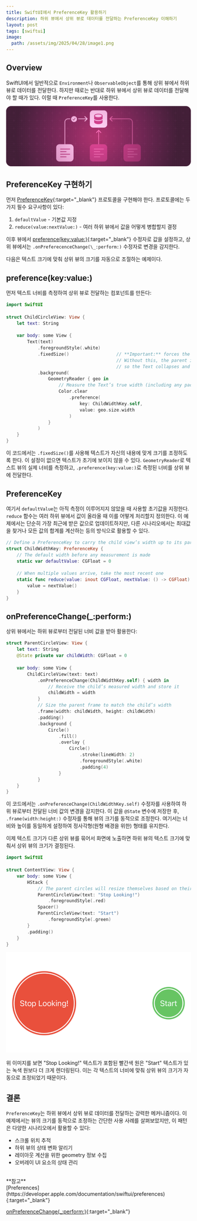 ```yaml
---
title: SwiftUI에서 PreferenceKey 활용하기
description: 하위 뷰에서 상위 뷰로 데이터를 전달하는 PreferenceKey 이해하기
layout: post
tags: [swiftui]
image:
  path: /assets/img/2025/04/28/image1.png
---
```


## Overview
SwiftUI에서 일반적으로 `Environment`나 `ObservableObject`를 통해 상위 뷰에서 하위 뷰로 데이터를 전달한다. 하지만 때로는 반대로 하위 뷰에서 상위 뷰로 데이터를 전달해야 할 때가 있다. 이럴 때 `PreferenceKey`를 사용한다.

![하위 뷰에서 상위 뷰로 데이터 전달하는 PreferenceKey](/assets/img/2025/04/28/image1.png)

## PreferenceKey 구현하기
먼저 [PreferenceKey](https://developer.apple.com/documentation/swiftui/preferencekey){:target="_blank"} 프로토콜을 구현해야 한다. 프로토콜에는 두 가지 필수 요구사항이 있다:

1. `defaultValue` - 기본값 지정
2. `reduce(value:nextValue:)` - 여러 하위 뷰에서 값을 어떻게 병합할지 결정

이후 뷰에서 [preference(key:value:)](https://developer.apple.com/documentation/swiftui/view/preference(key:value:)){:target="_blank"} 수정자로 값을 설정하고, 상위 뷰에서는 `.onPreferecenceChange(\_:perform:)` 수정자로 변경을 감지한다.

다음은 텍스트 크기에 맞춰 상위 뷰의 크기를 자동으로 조절하는 예제이다.

## preference(key\:value\:)
먼저 텍스트 너비를 측정하여 상위 뷰로 전달하는 컴포넌트를 만든다:

```swift
import SwiftUI

struct ChildCircleView: View {
    let text: String

    var body: some View {
        Text(text)
            .foregroundStyle(.white)
            .fixedSize()                  // **Important:** forces the Text to size itself to its content.
                                          // Without this, the parent initially proposes a width of zero,
                                          // so the Text collapses and never appears.
            .background(
                GeometryReader { geo in
                    // Measure the Text’s true width (including any padding you might add)
                    Color.clear
                        .preference(
                            key: ChildWidthKey.self,
                            value: geo.size.width
                        )
                }
            )
    }
}
```

이 코드에서는 `.fixedSize()`를 사용해 텍스트가 자신의 내용에 맞게 크기를 조정하도록 한다. 이 설정이 없으면 텍스트가 초기에 보이지 않을 수 있다. `GeometryReader`로 텍스트 뷰의 실제 너비를 측정하고, `.preference(key:value:)`로 측정된 너비를 상위 뷰에 전달한다.

## PreferenceKey
여기서 `defaultValue`는 아직 측정이 이루어지지 않았을 때 사용할 초기값을 지정한다. `reduce` 함수는 여러 하위 뷰에서 값이 올라올 때 이를 어떻게 처리할지 정의한다. 이 예제에서는 단순히 가장 최근에 받은 값으로 업데이트하지만, 다른 시나리오에서는 최대값을 찾거나 모든 값의 합계를 계산하는 등의 방식으로 활용할 수 있다.

```swift
// Define a PreferenceKey to carry the child view’s width up to its parent
struct ChildWidthKey: PreferenceKey {
    // The default width before any measurement is made
    static var defaultValue: CGFloat = 0

    // When multiple values arrive, take the most recent one
    static func reduce(value: inout CGFloat, nextValue: () -> CGFloat) {
        value = nextValue()
    }
}
```

## onPreferenceChange(\_:perform:)
상위 뷰에서는 하위 뷰로부터 전달된 너비 값을 받아 활용한다:

```swift
struct ParentCircleView: View {
    let text: String
    @State private var childWidth: CGFloat = 0

    var body: some View {
        ChildCircleView(text: text)
            .onPreferenceChange(ChildWidthKey.self) { width in
                // Receive the child’s measured width and store it
                childWidth = width
            }
            // Size the parent frame to match the child’s width
            .frame(width: childWidth, height: childWidth)
            .padding()
            .background {
                Circle()
                    .fill()
                    .overlay {
                        Circle()
                            .stroke(lineWidth: 2)
                            .foregroundStyle(.white)
                            .padding(4)
                    }
            }
    }
}
```

이 코드에서는 `.onPreferenceChange(ChildWidthKey.self)` 수정자를 사용하여 하위 뷰로부터 전달된 너비 값의 변경을 감지한다. 이 값을 `@State` 변수에 저장한 후, `.frame(width:height:)` 수정자를 통해 뷰의 크기를 동적으로 조정한다. 여기서는 너비와 높이를 동일하게 설정하여 정사각형(원형 배경을 위한) 형태를 유지한다.

이제 텍스트 크기가 다른 상위 뷰를 묶어서 화면에 노출하면 하위 뷰의 텍스트 크기에 맞춰서 상위 뷰의 크기가 결정된다.
```swift
import SwiftUI

struct ContentView: View {
    var body: some View {
        HStack {
            // The parent circles will resize themselves based on their text
            ParentCircleView(text: "Stop Looking!")
                .foregroundStyle(.red)
            Spacer()
            ParentCircleView(text: "Start")
                .foregroundStyle(.green)
        }
        .padding()
    }
}
```

![하위 뷰에서 상위 뷰로 데이터 전달하는 PreferenceKey](/assets/img/2025/04/28/image2.png)

위 이미지를 보면 "Stop Looking!" 텍스트가 포함된 빨간색 원은 "Start" 텍스트가 있는 녹색 원보다 더 크게 렌더링된다. 이는 각 텍스트의 너비에 맞춰 상위 뷰의 크기가 자동으로 조정되었기 때문이다.

## 결론
`PreferenceKey`는 하위 뷰에서 상위 뷰로 데이터를 전달하는 강력한 메커니즘이다. 이 예제에서는 뷰의 크기를 동적으로 조정하는 간단한 사용 사례를 살펴보았지만, 이 패턴은 다양한 시나리오에서 활용할 수 있다:
* 스크롤 위치 추적
* 하위 뷰의 상태 변화 알리기
* 레이아웃 계산을 위한 geometry 정보 수집
* 오버레이 UI 요소의 상태 관리

<br>
**참고**
<br>
[Preferences](https://developer.apple.com/documentation/swiftui/preferences){:target="_blank"}

[onPreferenceChange\(_:perform:\)](https://developer.apple.com/documentation/swiftui/view/onpreferencechange%28_:perform:%29){:target="_blank"}
